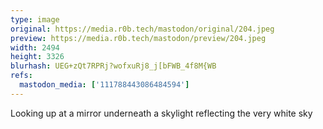 ```yaml
---
type: image
original: https://media.r0b.tech/mastodon/original/204.jpeg
preview: https://media.r0b.tech/mastodon/preview/204.jpeg
width: 2494
height: 3326
blurhash: UEG+zQt7RPRj?wofxuRj8_j[bFWB_4f8M{WB
refs:
  mastodon_media: ['111788443086484594']
---
```


Looking up at a mirror underneath a skylight reflecting the very white sky
